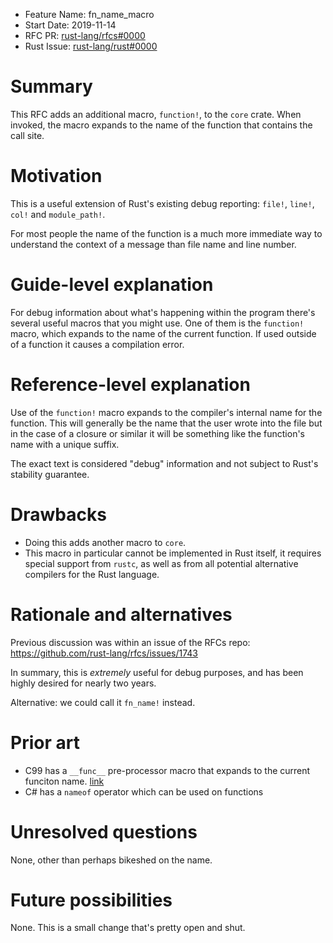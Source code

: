 - Feature Name: fn_name_macro
- Start Date: 2019-11-14
- RFC PR: [rust-lang/rfcs#0000](https://github.com/rust-lang/rfcs/pull/0000)
- Rust Issue: [rust-lang/rust#0000](https://github.com/rust-lang/rust/issues/0000)

<!-- https://github.com/rust-lang/rfcs/issues/1743 -->

# Summary
[summary]: #summary

This RFC adds an additional macro, `function!`, to the `core` crate. When invoked, the macro expands to the name of the function that contains the call site.

# Motivation
[motivation]: #motivation

This is a useful extension of Rust's existing debug reporting: `file!`, `line!`, `col!` and `module_path!`.

For most people the name of the function is a much more immediate way to understand the context of a message than file name and line number.

# Guide-level explanation
[guide-level-explanation]: #guide-level-explanation

For debug information about what's happening within the program there's several useful macros that you might use. One of them is the `function!` macro, which expands to the name of the current function. If used outside of a function it causes a compilation error.

# Reference-level explanation
[reference-level-explanation]: #reference-level-explanation

Use of the `function!` macro expands to the compiler's internal name for the function. This will generally be the name that the user wrote into the file but in the case of a closure or similar it will be something like the function's name with a unique suffix.

The exact text is considered "debug" information and not subject to Rust's stability guarantee.

# Drawbacks
[drawbacks]: #drawbacks

* Doing this adds another macro to `core`.
* This macro in particular cannot be implemented in Rust itself, it requires special support from `rustc`, as well as from all potential alternative compilers for the Rust language.

# Rationale and alternatives
[rationale-and-alternatives]: #rationale-and-alternatives

Previous discussion was within an issue of the RFCs repo: https://github.com/rust-lang/rfcs/issues/1743

In summary, this is _extremely_ useful for debug purposes, and has been highly desired for nearly two years.

Alternative: we could call it `fn_name!` instead.

# Prior art
[prior-art]: #prior-art

* C99 has a `__func__` pre-processor macro that expands to the current funciton name. [link](http://www.open-std.org/jtc1/sc22/wg21/docs/papers/2004/n1642.html)
* C# has a `nameof` operator which can be used on functions

# Unresolved questions
[unresolved-questions]: #unresolved-questions

None, other than perhaps bikeshed on the name.

# Future possibilities
[future-possibilities]: #future-possibilities

None. This is a small change that's pretty open and shut.
